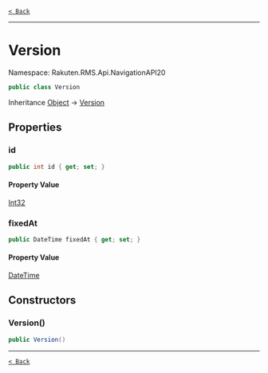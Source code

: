 [`< Back`](./)

---

# Version

Namespace: Rakuten.RMS.Api.NavigationAPI20

```csharp
public class Version
```

Inheritance [Object](https://docs.microsoft.com/en-us/dotnet/api/system.object) → [Version](./rakuten.rms.api.navigationapi20.version)

## Properties

### **id**

```csharp
public int id { get; set; }
```

#### Property Value

[Int32](https://docs.microsoft.com/en-us/dotnet/api/system.int32)<br>

### **fixedAt**

```csharp
public DateTime fixedAt { get; set; }
```

#### Property Value

[DateTime](https://docs.microsoft.com/en-us/dotnet/api/system.datetime)<br>

## Constructors

### **Version()**

```csharp
public Version()
```

---

[`< Back`](./)
